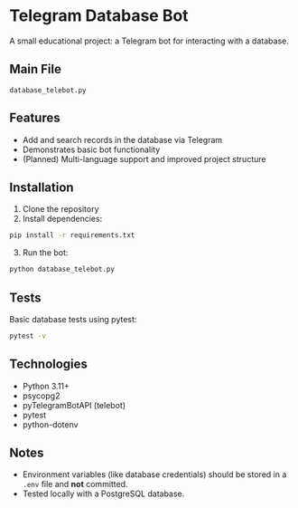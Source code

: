 # Telegram Database Bot

A small educational project: a Telegram bot for interacting with a database.

## Main File
`database_telebot.py`

## Features
- Add and search records in the database via Telegram
- Demonstrates basic bot functionality
- (Planned) Multi-language support and improved project structure

## Installation
1. Clone the repository
2. Install dependencies:
```bash
pip install -r requirements.txt
```

3. Run the bot:

```bash
python database_telebot.py
```

## Tests

Basic database tests using pytest:

```bash
pytest -v
```

## Technologies

* Python 3.11+
* psycopg2
* pyTelegramBotAPI (telebot)
* pytest
* python-dotenv

## Notes

* Environment variables (like database credentials) should be stored in a `.env` file and **not** committed.
* Tested locally with a PostgreSQL database.

